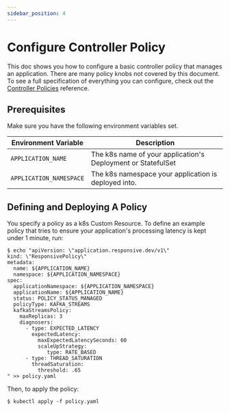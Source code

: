 ```yaml
---
sidebar_position: 4
---
```


# Configure Controller Policy

This doc shows you how to configure a basic controller policy that manages an application.
There are many policy knobs not covered by this document. To see a full specification
of everything you can configure, check out the
[Controller Policies](../reference/controller-policies) reference.

## Prerequisites

Make sure you have the following environment variables set.

| Environment Variable    | Description                                                  |
|-------------------------|--------------------------------------------------------------|
| `APPLICATION_NAME`      | The k8s name of your application's Deployment or StatefulSet |
| `APPLICATION_NAMESPACE` | The k8s namespace your application is deployed into.         |

## Defining and Deploying A Policy

You specify a policy as a k8s Custom Resource. To define an example policy that tries
to ensure your application's processing latency is kept under 1 minute, run:

```
$ echo "apiVersion: \"application.responsive.dev/v1\"
kind: \"ResponsivePolicy\"
metadata:
  name: ${APPLICATION_NAME}
  namespace: ${APPLICATION_NAMESPACE}
spec:
  applicationNamespace: ${APPLICATION_NAMESPACE}
  applicationName: ${APPLICATION_NAME}
  status: POLICY_STATUS_MANAGED
  policyType: KAFKA_STREAMS
  kafkaStreamsPolicy:
    maxReplicas: 3
    diagnosers:
      - type: EXPECTED_LATENCY
        expectedLatency:
          maxExpectedLatencySeconds: 60
          scaleUpStrategy:
             type: RATE_BASED
      - type: THREAD_SATURATION
        threadSaturation:
          threshold: .65
" >> policy.yaml
```

Then, to apply the policy:
```
$ kubectl apply -f policy.yaml
```
